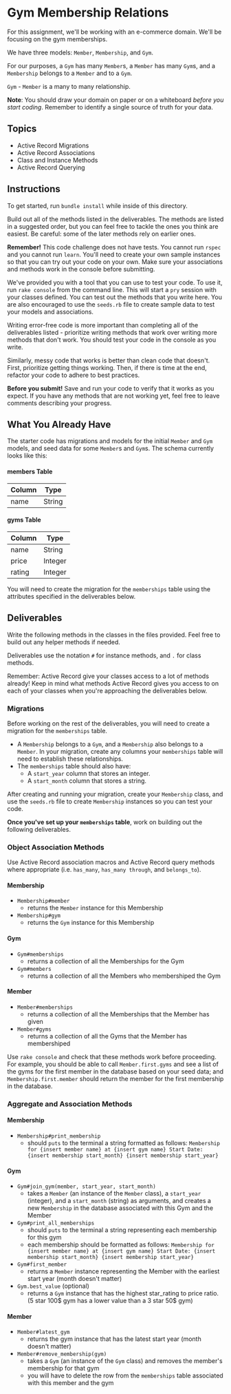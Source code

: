 # Gym Membership Relations

For this assignment, we'll be working with an e-commerce domain. We'll be
focusing on the gym memberships.

We have three models: `Member`, `Membership`, and `Gym`.

For our purposes, a `Gym` has many `Member`s, a `Member` has many `Gym`s,
and a `Membership` belongs to a `Member` and to a `Gym`.

`Gym` - `Member` is a many to many relationship.

**Note**: You should draw your domain on paper or on a whiteboard _before you
start coding_. Remember to identify a single source of truth for your data.

## Topics

- Active Record Migrations
- Active Record Associations
- Class and Instance Methods
- Active Record Querying

## Instructions

To get started, run `bundle install` while inside of this directory.

Build out all of the methods listed in the deliverables. The methods are listed
in a suggested order, but you can feel free to tackle the ones you think are
easiest. Be careful: some of the later methods rely on earlier ones.

**Remember!** This code challenge does not have tests. You cannot run `rspec`
and you cannot run `learn`. You'll need to create your own sample instances so
that you can try out your code on your own. Make sure your associations and
methods work in the console before submitting.

We've provided you with a tool that you can use to test your code. To use it,
run `rake console` from the command line. This will start a `pry` session with
your classes defined. You can test out the methods that you write here. You are
also encouraged to use the `seeds.rb` file to create sample data to test your
models and associations.

Writing error-free code is more important than completing all of the
deliverables listed - prioritize writing methods that work over writing more
methods that don't work. You should test your code in the console as you write.

Similarly, messy code that works is better than clean code that doesn't. First,
prioritize getting things working. Then, if there is time at the end, refactor
your code to adhere to best practices.

**Before you submit!** Save and run your code to verify that it works as you
expect. If you have any methods that are not working yet, feel free to leave
comments describing your progress.

## What You Already Have

The starter code has migrations and models for the initial `Member` and `Gym`
models, and seed data for some `Member`s and `Gym`s. The schema currently
looks like this:

#### members Table

| Column | Type   |
| ------ | ------ |
| name   | String |

#### gyms Table

| Column | Type    |
| ------ | ------- |
| name   | String  |
| price  | Integer |
| rating | Integer |

You will need to create the migration for the `memberships` table using the
attributes specified in the deliverables below.

## Deliverables

Write the following methods in the classes in the files provided. Feel free to
build out any helper methods if needed.

Deliverables use the notation `#` for instance methods, and `.` for class
methods.

Remember: Active Record give your classes access to a lot of methods already!
Keep in mind what methods Active Record gives you access to on each of your
classes when you're approaching the deliverables below.

### Migrations

Before working on the rest of the deliverables, you will need to create a
migration for the `memberships` table.

- A `Membership` belongs to a `Gym`, and a `Membership` also belongs to a `Member`. In
  your migration, create any columns your `memberships` table will need to establish
  these relationships.
- The `memberships` table should also have:
  - A `start_year` column that stores an integer.
  - A `start_month` column that stores a string.

After creating and running your migration, create your `Membership` class, and use
the `seeds.rb` file to create `Membership` instances so you can test your code.

**Once you've set up your `memberships` table**, work on building out the following
deliverables.

### Object Association Methods

Use Active Record association macros and Active Record query methods where
appropriate (i.e. `has_many`, `has_many through`, and `belongs_to`).

#### Membership

- `Membership#member`
  - returns the `Member` instance for this Membership
- `Membership#gym`
  - returns the `Gym` instance for this Membership

#### Gym

- `Gym#memberships`
  - returns a collection of all the Memberships for the Gym
- `Gym#members`
  - returns a collection of all the Members who membershiped the Gym

#### Member

- `Member#memberships`
  - returns a collection of all the Memberships that the Member has given
- `Member#gyms`
  - returns a collection of all the Gyms that the Member has membershiped

Use `rake console` and check that these methods work before proceeding. For
example, you should be able to call `Member.first.gyms` and see a list of the
gyms for the first member in the database based on your seed data; and
`Membership.first.member` should return the member for the first membership in the database.

### Aggregate and Association Methods

#### Membership

- `Membership#print_membership`
  - should `puts` to the terminal a string formatted as follows: `Membership for {insert member name} at {insert gym name} Start Date: {insert membership start_month} {insert membership start_year}`

#### Gym

- `Gym#join_gym(member, start_year, start_month)`
  - takes a `Member` (an instance of the `Member` class), a `start_year` (integer), and a `start_month` (string) as arguments, and creates a new `Membership` in the database associated with this Gym and the Member
- `Gym#print_all_memberships`
  - should `puts` to the terminal a string representing each membership for this gym
  - each membership should be formatted as follows: `Membership for {insert member name} at {insert gym name} Start Date: {insert membership start_month} {insert membership start_year}`
- `Gym#first_member`
  - returns a `Member` instance representing the Member with the earliest start year (month doesn't matter)
- `Gym.best_value` (optional)
  - returns a `Gym` instance that has the highest star_rating to price ratio. (5 star 100$ gym has a lower value than a 3 star 50$ gym)

#### Member

- `Member#latest_gym`
  - returns the gym instance that has the latest start year (month doesn't matter)
- `Member#remove_membership(gym)`
  - takes a `Gym` (an instance of the `Gym` class) and removes the member's membership for that gym
  - you will have to delete the row from the `memberships` table associated with this member and the gym
